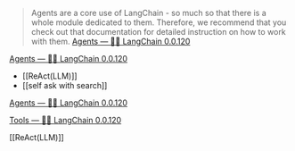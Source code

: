
> Agents are a core use of LangChain - so much so that there is a whole module dedicated to them. Therefore, we recommend that you check out that documentation for detailed instruction on how to work with them. [Agents — 🦜🔗 LangChain 0.0.120](https://langchain.readthedocs.io/en/latest/use_cases/agents.html)



[Agents — 🦜🔗 LangChain 0.0.120](https://langchain.readthedocs.io/en/latest/modules/agents/agents.html)
- [[ReAct(LLM)]]
- [[self ask with search]]

[Agents — 🦜🔗 LangChain 0.0.120](https://langchain.readthedocs.io/en/latest/modules/agents.html)


[Tools — 🦜🔗 LangChain 0.0.120](https://langchain.readthedocs.io/en/latest/modules/agents/tools.html)

[[ReAct(LLM)]]
